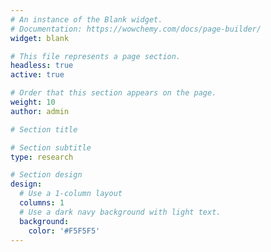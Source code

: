 ```yaml
---
# An instance of the Blank widget.
# Documentation: https://wowchemy.com/docs/page-builder/
widget: blank

# This file represents a page section.
headless: true
active: true

# Order that this section appears on the page.
weight: 10
author: admin

# Section title

# Section subtitle
type: research

# Section design
design:
  # Use a 1-column layout
  columns: 1
  # Use a dark navy background with light text.
  background:
    color: '#F5F5F5'
---
```


